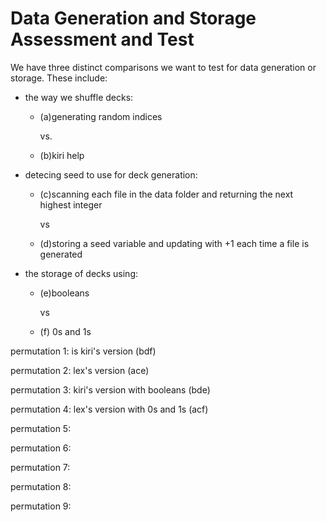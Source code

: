 # Data Generation and Storage Assessment and Test 

We have three distinct comparisons we want to test for data generation or storage.
These include:
- the way we shuffle decks:
  - (a)generating random indices
    
    vs.
  - (b)kiri help
- detecing seed to use for deck generation:
  - (c)scanning each file in the data folder and returning the next highest integer
    
    vs
  - (d)storing a seed variable and updating with +1 each time a file is generated
  
- the storage of decks using:
  - (e)booleans
    
    vs
  - (f) 0s and 1s

permutation 1: is kiri's version (bdf)

permutation 2: lex's version (ace)

permutation 3: kiri's version with booleans (bde)

permutation 4: lex's version with 0s and 1s (acf)

permutation 5: 

permutation 6: 

permutation 7: 

permutation 8: 

permutation 9: 
